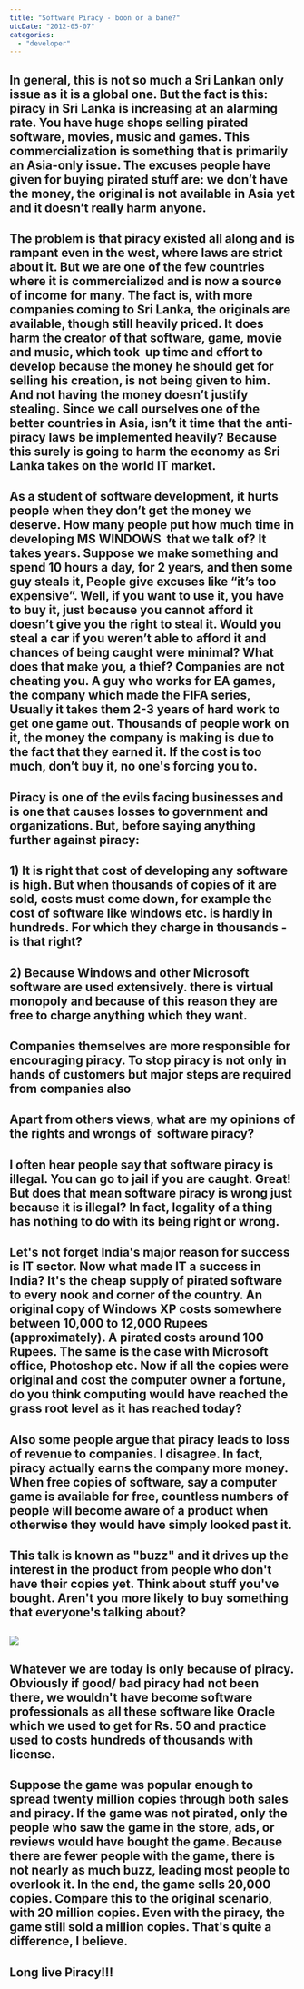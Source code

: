 ```yaml
---
title: "Software Piracy - boon or a bane?"
utcDate: "2012-05-07"
categories: 
  - "developer"
---
```


## In general, this is not so much a Sri Lankan only issue as it is a global one. But the fact is this: piracy in Sri Lanka is increasing at an alarming rate. You have huge shops selling pirated software, movies, music and games. This commercialization is something that is primarily an Asia-only issue. The excuses people have given for buying pirated stuff are: we don’t have the money, the original is not available in Asia yet and it doesn’t really harm anyone. 

## The problem is that piracy existed all along and is rampant even in the west, where laws are strict about it. But we are one of the few countries where it is commercialized and is now a source of income for many. The fact is, with more companies coming to Sri Lanka, the originals are available, though still heavily priced. It does harm the creator of that software, game, movie and music, which took  up time and effort to develop because the money he should get for selling his creation, is not being given to him. And not having the money doesn’t justify stealing. Since we call ourselves one of the better countries in Asia, isn’t it time that the anti-piracy laws be implemented heavily? Because this surely is going to harm the economy as Sri Lanka takes on the world IT market.

## As a student of software development, it hurts people when they don’t get the money we deserve. How many people put how much time in developing MS WINDOWS  that we talk of? It takes years. Suppose we make something and spend 10 hours a day, for 2 years, and then some guy steals it, People give excuses like “it’s too expensive”. Well, if you want to use it, you have to buy it, just because you cannot afford it doesn’t give you the right to steal it. Would you steal a car if you weren’t able to afford it and chances of being caught were minimal? What does that make you, a thief? Companies are not cheating you. A guy who works for EA games, the company which made the FIFA series, Usually it takes them 2-3 years of hard work to get one game out. Thousands of people work on it, the money the company is making is due to the fact that they earned it. If the cost is too much, don’t buy it, no one's forcing you to. 

## Piracy is one of the evils facing businesses and is one that causes losses to government and organizations. But, before saying anything further against piracy:

## 1) It is right that cost of developing any software is high. But when thousands of copies of it are sold, costs must come down, for example the cost of software like windows etc. is hardly in hundreds. For which they charge in thousands - is that right?

## 2) Because Windows and other Microsoft software are used extensively. there is virtual monopoly and because of this reason they are free to charge anything which they want.

## Companies themselves are more responsible for encouraging piracy. To stop piracy is not only in hands of customers but major steps are required from companies also 

## Apart from others views, what are my opinions of the rights and wrongs of  software piracy?

## I often hear people say that software piracy is illegal. You can go to jail if you are caught. Great! But does that mean software piracy is wrong just because it is illegal? In fact, legality of a thing has nothing to do with its being right or wrong. 

## Let's not forget India's major reason for success is IT sector. Now what made IT a success in India? It's the cheap supply of pirated software to every nook and corner of the country. An original copy of Windows XP costs somewhere between 10,000 to 12,000 Rupees (approximately). A pirated costs around 100 Rupees. The same is the case with Microsoft office, Photoshop etc. Now if all the copies were original and cost the computer owner a fortune, do you think computing would have reached the grass root level as it has reached today? 

##   

## Also some people argue that piracy leads to loss of revenue to companies. I disagree. In fact, piracy actually earns the company more money. When free copies of software, say a computer game is available for free, countless numbers of people will become aware of a product when otherwise they would have simply looked past it. 

## This talk is known as "buzz" and it drives up the interest in the product from people who don't have their copies yet. Think about stuff you've bought. Aren't you more likely to buy something that everyone's talking about? 

##   

## [![](https://sajeetharan.wordpress.com/wp-content/uploads/2012/05/1078b-pirated.jpg?w=300)](https://sajeetharan.wordpress.com/wp-content/uploads/2012/05/1078b-pirated.jpg)

##   

##   

## Whatever we are today is only because of piracy. Obviously if good/ bad piracy had not been there, we wouldn't have become software professionals as all these software like Oracle which we used to get for Rs. 50 and practice used to costs hundreds of thousands with license.

## Suppose the game was popular enough to spread twenty million copies through both sales and piracy. If the game was not pirated, only the people who saw the game in the store, ads, or reviews would have bought the game. Because there are fewer people with the game, there is not nearly as much buzz, leading most people to overlook it. In the end, the game sells 20,000 copies. Compare this to the original scenario, with 20 million copies. Even with the piracy, the game still sold a million copies. That's quite a difference, I believe.

## Long live Piracy!!!

####
